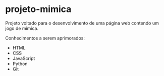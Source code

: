 # projeto-mimica
Projeto voltado para o desenvolvimento de uma página web contendo um jogo de mimica.

Conhecimentos a serem aprimorados:
- HTML
- CSS
- JavaScript
- Python
- Git
